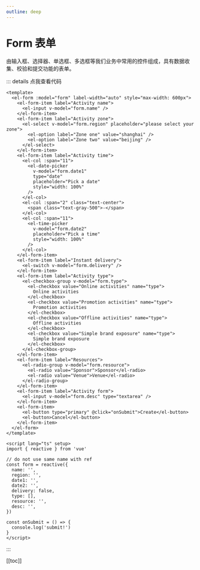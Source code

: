 ```yaml
---
outline: deep
---
```


# Form 表单

由输入框、选择器、单选框、多选框等我们业务中常用的控件组成，具有数据收集、校验和提交功能的表单。

::: details 点我查看代码
<!-- ```js
console.log('Hello, VitePress!')
```
::: -->

```ts:line-numbers {1}
<template>
  <el-form :model="form" label-width="auto" style="max-width: 600px">
    <el-form-item label="Activity name">
      <el-input v-model="form.name" />
    </el-form-item>
    <el-form-item label="Activity zone">
      <el-select v-model="form.region" placeholder="please select your zone">
        <el-option label="Zone one" value="shanghai" />
        <el-option label="Zone two" value="beijing" />
      </el-select>
    </el-form-item>
    <el-form-item label="Activity time">
      <el-col :span="11">
        <el-date-picker
          v-model="form.date1"
          type="date"
          placeholder="Pick a date"
          style="width: 100%"
        />
      </el-col>
      <el-col :span="2" class="text-center">
        <span class="text-gray-500">-</span>
      </el-col>
      <el-col :span="11">
        <el-time-picker
          v-model="form.date2"
          placeholder="Pick a time"
          style="width: 100%"
        />
      </el-col>
    </el-form-item>
    <el-form-item label="Instant delivery">
      <el-switch v-model="form.delivery" />
    </el-form-item>
    <el-form-item label="Activity type">
      <el-checkbox-group v-model="form.type">
        <el-checkbox value="Online activities" name="type">
          Online activities
        </el-checkbox>
        <el-checkbox value="Promotion activities" name="type">
          Promotion activities
        </el-checkbox>
        <el-checkbox value="Offline activities" name="type">
          Offline activities
        </el-checkbox>
        <el-checkbox value="Simple brand exposure" name="type">
          Simple brand exposure
        </el-checkbox>
      </el-checkbox-group>
    </el-form-item>
    <el-form-item label="Resources">
      <el-radio-group v-model="form.resource">
        <el-radio value="Sponsor">Sponsor</el-radio>
        <el-radio value="Venue">Venue</el-radio>
      </el-radio-group>
    </el-form-item>
    <el-form-item label="Activity form">
      <el-input v-model="form.desc" type="textarea" />
    </el-form-item>
    <el-form-item>
      <el-button type="primary" @click="onSubmit">Create</el-button>
      <el-button>Cancel</el-button>
    </el-form-item>
  </el-form>
</template>

<script lang="ts" setup>
import { reactive } from 'vue'

// do not use same name with ref
const form = reactive({
  name: '',
  region: '',
  date1: '',
  date2: '',
  delivery: false,
  type: [],
  resource: '',
  desc: '',
})

const onSubmit = () => {
  console.log('submit!')
}
</script>
```
:::

<script setup>
import { useData } from 'vitepress'

const { site, theme, page, frontmatter } = useData()
</script>

[[toc]]
